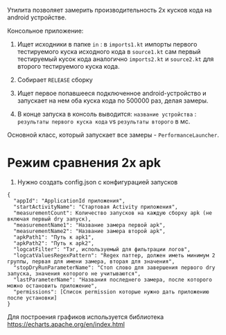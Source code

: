 Утилита позволяет замерить производительность 2х кусков кода
на android устройстве.

Консольное приложение:
1) Ищет исходники в папке `in` :
в `imports1.kt` импорты первого тестируемого куска исходного кода
в `source1.kt` сам первый тестируемый кусок кода
аналогично `imports2.kt` и `source2.kt` для второго тестируемого куска кода.

2) Собирает `RELEASE` сборку
3) Ищет первое попавшееся подключенное android-устройство и запускает
на нем оба куска кода по  500000 раз, делая замеры.
4) В конце запуска в консоль выводится:
   `название устройства` : `результаты первого куска кода` vs `результаты второго` в мс.

Основной класс, который запускает все замеры - `PerformanceLauncher`.

# Режим сравнения 2х apk
1) Нужно создать config.json с конфигурацией запусков
```$json
{
  "appId": "ApplicationId приложения",
  "startActivityName": "Стартовая Activity приложения",
  "measurementCount": Количество запусков на каждую сборку apk (не включая первый dry запуск),
  "measurementName1": "Название замера первой apk",
  "measurementName2": "Название замера второй apk",
  "apkPath1": "Путь к apk1",
  "apkPath2": "Путь к apk2",
  "logcatFilter": "Тэг, используемый для фильтрации логов",
  "logcatValuesRegexPattern": "Regex паттер, должен иметь минимум 2 группы, первая для имени замера, вторая для значения",
  "stopDryRunParameterName": "Стоп слово для завершения первого dry запуска, значения которого не учитываются",
  "lastParameterName": "Названия последнего замера, после которого можно остановить приложение",
  "permissions": [Список permission которые нужно дать приложению после установки]
}
```
Для построения графиков используется библиотека https://echarts.apache.org/en/index.html

